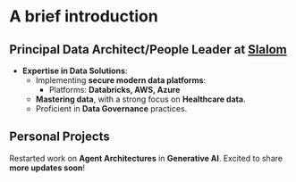 # A brief introduction

## Principal Data Architect/People Leader at [Slalom](https://www.linkedin.com/in/arunsr1ni)    
- **Expertise in Data Solutions**:  
  - Implementing **secure modern data platforms**:  
    - Platforms: **Databricks, AWS, Azure**  
  - **Mastering data**, with a strong focus on **Healthcare data**.  
  - Proficient in **Data Governance** practices.

## Personal Projects  
Restarted work on **Agent Architectures** in **Generative AI**. Excited to share **more updates soon**!  
<!---
arzvi/arzvi is a ✨ special ✨ repository because its `README.md` (this file) appears on your GitHub profile.
You can click the Preview link to take a look at your changes.
--->
